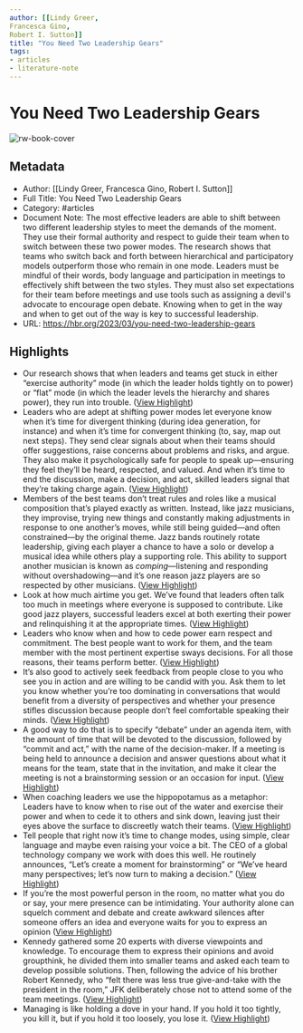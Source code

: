 ```yaml
---
author: [[Lindy Greer,
Francesca Gino,
Robert I. Sutton]]
title: "You Need Two Leadership Gears"
tags: 
- articles
- literature-note
---
```

# You Need Two Leadership Gears

![rw-book-cover](https://hbr.org/resources/images/article_assets/2023/02/R2302E_HEADCASE_TOC.jpg)

## Metadata
- Author: [[Lindy Greer,
Francesca Gino,
Robert I. Sutton]]
- Full Title: You Need Two Leadership Gears
- Category: #articles
- Document Note: The most effective leaders are able to shift between two different leadership styles to meet the demands of the moment. They use their formal authority and respect to guide their team when to switch between these two power modes. The research shows that teams who switch back and forth between hierarchical and participatory models outperform those who remain in one mode. Leaders must be mindful of their words, body language and participation in meetings to effectively shift between the two styles. They must also set expectations for their team before meetings and use tools such as assigning a devil's advocate to encourage open debate. Knowing when to get in the way and when to get out of the way is key to successful leadership.
- URL: https://hbr.org/2023/03/you-need-two-leadership-gears

## Highlights
- Our research shows that when leaders and teams get stuck in either “exercise authority” mode (in which the leader holds tightly on to power) or “flat” mode (in which the leader levels the hierarchy and shares power), they run into trouble. ([View Highlight](https://read.readwise.io/read/01gt2t49q525kk2svcfm9bw88c))
- Leaders who are adept at shifting power modes let everyone know when it’s time for divergent thinking (during idea generation, for instance) and when it’s time for convergent thinking (to, say, map out next steps). They send clear signals about when their teams should offer suggestions, raise concerns about problems and risks, and argue. They also make it psychologically safe for people to speak up—ensuring they feel they’ll be heard, respected, and valued. And when it’s time to end the discussion, make a decision, and act, skilled leaders signal that they’re taking charge again. ([View Highlight](https://read.readwise.io/read/01gt2t6tkrqjmndve511dhy9jw))
- Members of the best teams don’t treat rules and roles like a musical composition that’s played exactly as written. Instead, like jazz musicians, they improvise, trying new things and constantly making adjustments in response to one another’s moves, while still being guided—and often constrained—by the original theme. Jazz bands routinely rotate leadership, giving each player a chance to have a solo or develop a musical idea while others play a supporting role. This ability to support another musician is known as *comping*—listening and responding without overshadowing—and it’s one reason jazz players are so respected by other musicians. ([View Highlight](https://read.readwise.io/read/01gt2thj7p6nnkeqp1axxj1c8e))
- Look at how much airtime you get. We’ve found that leaders often talk too much in meetings where everyone is supposed to contribute.
  Like good jazz players, successful leaders excel at both exerting their power and relinquishing it at the appropriate times. ([View Highlight](https://read.readwise.io/read/01gt2v4kcy4dzpm7hqa629kbk8))
- Leaders who know when and how to cede power earn respect and commitment. The best people want to work for them, and the team member with the most pertinent expertise sways decisions. For all those reasons, their teams perform better. ([View Highlight](https://read.readwise.io/read/01gt2v58wyc9d4fy5w9eysjwzm))
- It’s also good to actively seek feedback from people close to you who see you in action and are willing to be candid with you. Ask them to let you know whether you’re too dominating in conversations that would benefit from a diversity of perspectives and whether your presence stifles discussion because people don’t feel comfortable speaking their minds. ([View Highlight](https://read.readwise.io/read/01gt2v7m9z8wfqq3e3133735mf))
- A good way to do that is to specify “debate” under an agenda item, with the amount of time that will be devoted to the discussion, followed by “commit and act,” with the name of the decision-maker. If a meeting is being held to announce a decision and answer questions about what it means for the team, state that in the invitation, and make it clear the meeting is not a brainstorming session or an occasion for input. ([View Highlight](https://read.readwise.io/read/01gt2vb0y22kc411phpgqxjv0g))
- When coaching leaders we use the hippopotamus as a metaphor: Leaders have to know when to rise out of the water and exercise their power and when to cede it to others and sink down, leaving just their eyes above the surface to discreetly watch their teams. ([View Highlight](https://read.readwise.io/read/01gt2vgsydag60q9k2krmn2sjs))
- Tell people that right now it’s time to change modes, using simple, clear language and maybe even raising your voice a bit. The CEO of a global technology company we work with does this well. He routinely announces, “Let’s create a moment for brainstorming” or “We’ve heard many perspectives; let’s now turn to making a decision.” ([View Highlight](https://read.readwise.io/read/01gt2vjt6ks83v78gerk7yta17))
- If you’re the most powerful person in the room, no matter what you do or say, your mere presence can be intimidating. Your authority alone can squelch comment and debate and create awkward silences after someone offers an idea and everyone waits for you to express an opinion ([View Highlight](https://read.readwise.io/read/01gt2vphw59kn236dmmgeqx9q7))
- Kennedy gathered some 20 experts with diverse viewpoints and knowledge. To encourage them to express their opinions and avoid groupthink, he divided them into smaller teams and asked each team to develop possible solutions. Then, following the advice of his brother Robert Kennedy, who “felt there was less true give-and-take with the president in the room,” JFK deliberately chose not to attend some of the team meetings. ([View Highlight](https://read.readwise.io/read/01gt2vqjz28h22ajykfh2tgcbc))
- Managing is like holding a dove in your hand. If you hold it too tightly, you kill it, but if you hold it too loosely, you lose it. ([View Highlight](https://read.readwise.io/read/01gt2vrea1f5316bwbbr8kjxcp))
